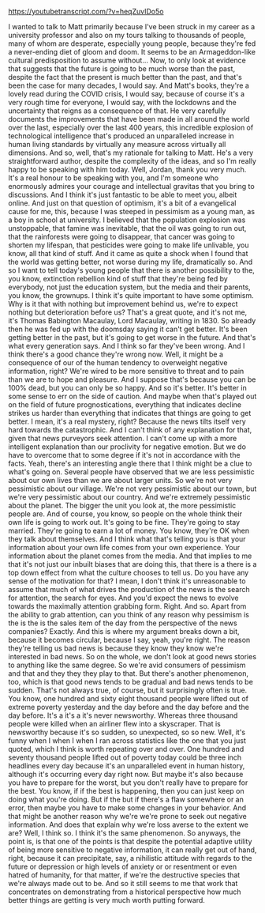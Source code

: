 https://youtubetranscript.com/?v=heqZuvIDo5o

 I wanted to talk to Matt primarily because I've been struck in my career as a university professor and also on my tours talking to thousands of people, many of whom are desperate, especially young people, because they're fed a never-ending diet of gloom and doom. It seems to be an Armageddon-like cultural predisposition to assume without... Now, to only look at evidence that suggests that the future is going to be much worse than the past, despite the fact that the present is much better than the past, and that's been the case for many decades, I would say. And Matt's books, they're a lovely read during the COVID crisis, I would say, because of course it's a very rough time for everyone, I would say, with the lockdowns and the uncertainty that reigns as a consequence of that. He very carefully documents the improvements that have been made in all around the world over the last, especially over the last 400 years, this incredible explosion of technological intelligence that's produced an unparalleled increase in human living standards by virtually any measure across virtually all dimensions. And so, well, that's my rationale for talking to Matt. He's a very straightforward author, despite the complexity of the ideas, and so I'm really happy to be speaking with him today. Well, Jordan, thank you very much. It's a real honour to be speaking with you, and I'm someone who enormously admires your courage and intellectual gravitas that you bring to discussions. And I think it's just fantastic to be able to meet you, albeit online. And just on that question of optimism, it's a bit of a evangelical cause for me, this, because I was steeped in pessimism as a young man, as a boy in school at university. I believed that the population explosion was unstoppable, that famine was inevitable, that the oil was going to run out, that the rainforests were going to disappear, that cancer was going to shorten my lifespan, that pesticides were going to make life unlivable, you know, all that kind of stuff. And it came as quite a shock when I found that the world was getting better, not worse during my life, dramatically so. And so I want to tell today's young people that there is another possibility to the, you know, extinction rebellion kind of stuff that they're being fed by everybody, not just the education system, but the media and their parents, you know, the grownups. I think it's quite important to have some optimism. Why is it that with nothing but improvement behind us, we're to expect nothing but deterioration before us? That's a great quote, and it's not me, it's Thomas Babington Macaulay, Lord Macaulay, writing in 1830. So already then he was fed up with the doomsday saying it can't get better. It's been getting better in the past, but it's going to get worse in the future. And that's what every generation says. And I think so far they've been wrong. And I think there's a good chance they're wrong now. Well, it might be a consequence of our of the human tendency to overweight negative information, right? We're wired to be more sensitive to threat and to pain than we are to hope and pleasure. And I suppose that's because you can be 100% dead, but you can only be so happy. And so it's better. It's better in some sense to err on the side of caution. And maybe when that's played out on the field of future prognostications, everything that indicates decline strikes us harder than everything that indicates that things are going to get better. I mean, it's a real mystery, right? Because the news tilts itself very hard towards the catastrophic. And I can't think of any explanation for that, given that news purveyors seek attention. I can't come up with a more intelligent explanation than our proclivity for negative emotion. But we do have to overcome that to some degree if it's not in accordance with the facts. Yeah, there's an interesting angle there that I think might be a clue to what's going on. Several people have observed that we are less pessimistic about our own lives than we are about larger units. So we're not very pessimistic about our village. We're not very pessimistic about our town, but we're very pessimistic about our country. And we're extremely pessimistic about the planet. The bigger the unit you look at, the more pessimistic people are. And of course, you know, so people on the whole think their own life is going to work out. It's going to be fine. They're going to stay married. They're going to earn a lot of money. You know, they're OK when they talk about themselves. And I think what that's telling you is that your information about your own life comes from your own experience. Your information about the planet comes from the media. And that implies to me that it's not just our inbuilt biases that are doing this, that there is a there is a top down effect from what the culture chooses to tell us. Do you have any sense of the motivation for that? I mean, I don't think it's unreasonable to assume that much of what drives the production of the news is the search for attention, the search for eyes. And you'd expect the news to evolve towards the maximally attention grabbing form. Right. And so. Apart from the ability to grab attention, can you think of any reason why pessimism is the is the is the sales item of the day from the perspective of the news companies? Exactly. And this is where my argument breaks down a bit, because it becomes circular, because I say, yeah, you're right. The reason they're telling us bad news is because they know they know we're interested in bad news. So on the whole, we don't look at good news stories to anything like the same degree. So we're avid consumers of pessimism and that and they they they play to that. But there's another phenomenon, too, which is that good news tends to be gradual and bad news tends to be sudden. That's not always true, of course, but it surprisingly often is true. You know, one hundred and sixty eight thousand people were lifted out of extreme poverty yesterday and the day before and the day before and the day before. It's a it's a it's never newsworthy. Whereas three thousand people were killed when an airliner flew into a skyscraper. That is newsworthy because it's so sudden, so unexpected, so so new. Well, it's funny when I when I when I ran across statistics like the one that you just quoted, which I think is worth repeating over and over. One hundred and seventy thousand people lifted out of poverty today could be three inch headlines every day because it's an unparalleled event in human history, although it's occurring every day right now. But maybe it's also because you have to prepare for the worst, but you don't really have to prepare for the best. You know, if if the best is happening, then you can just keep on doing what you're doing. But if the but if there's a flaw somewhere or an error, then maybe you have to make some changes in your behavior. And that might be another reason why we're we're prone to seek out negative information. And does that explain why we're loss averse to the extent we are? Well, I think so. I think it's the same phenomenon. So anyways, the point is, is that one of the points is that despite the potential adaptive utility of being more sensitive to negative information, it can really get out of hand, right, because it can precipitate, say, a nihilistic attitude with regards to the future or depression or high levels of anxiety or or resentment or even hatred of humanity, for that matter, if we're the destructive species that we're always made out to be. And so it still seems to me that work that concentrates on demonstrating from a historical perspective how much better things are getting is very much worth putting forward.